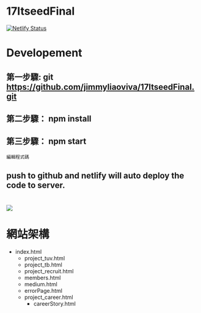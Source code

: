 # 17ItseedFinal

[![Netlify Status](https://api.netlify.com/api/v1/badges/3c83a605-dda4-4185-a476-e6b013810469/deploy-status)](https://app.netlify.com/sites/itseed17/deploys)
# Developement
## 第一步驟: git https://github.com/jimmyliaoviva/17ItseedFinal.git
## 第二步驟： npm install
## 第三步驟： npm start
`編輯程式碼`
## push to github and netlify will auto deploy the code to server.
![](https://i.imgur.com/1SHRTlv.jpg)
===
# 網站架構
* index.html
    * project_tuv.html
    * project_tb.html
    * project_recruit.html
    * members.html
    * medium.html
    * errorPage.html
    * project_career.html
        * careerStory.html